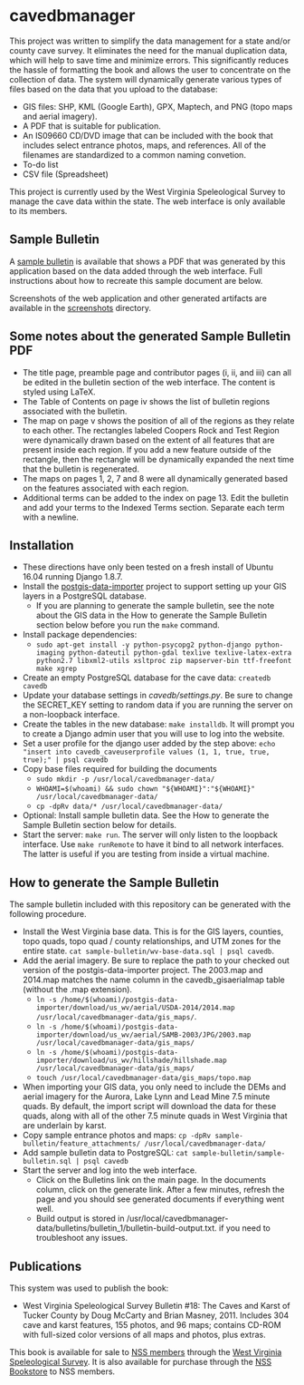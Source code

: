 # cavedbmanager

This project was written to simplify the data management for a state
and/or county cave survey. It eliminates the need for the manual
duplication data, which will help to save time and minimize errors.
This significantly reduces the hassle of formatting the book and
allows the user to concentrate on the collection of data. The
system will dynamically generate various types of files based on
the data that you upload to the database:

* GIS files: SHP, KML (Google Earth), GPX, Maptech, and PNG
  (topo maps and aerial imagery).
* A PDF that is suitable for publication.
* An IS09660 CD/DVD image that can be included with the book that
  includes select entrance photos, maps, and references. All of the
  filenames are standardized to a common naming convetion.
* To-do list
* CSV file (Spreadsheet)

This project is currently used by the West Virginia Speleological Survey
to manage the cave data within the state. The web interface is only
available to its members.


## Sample Bulletin

A [sample bulletin](sample-bulletin/sample-bulletin.pdf?raw=1) is available that
shows a PDF that was generated by this application based on the data added
through the web interface. Full instructions about how to recreate this
sample document are below.

Screenshots of the web application and other generated artifacts are available
in the [screenshots](screenshots) directory.


## Some notes about the generated Sample Bulletin PDF

* The title page, preamble page and contributor pages (i, ii, and iii) can
  all be edited in the bulletin section of the web interface. The content
  is styled using LaTeX.
* The Table of Contents on page iv shows the list of bulletin regions
  associated with the bulletin.
* The map on page v shows the position of all of the regions as they relate
  to each other. The rectangles labeled Coopers Rock and Test Region were
  dynamically drawn based on the extent of all features that are present
  inside each region. If you add a new feature outside of the rectangle,
  then the rectangle will be dynamically expanded the next time that
  the bulletin is regenerated.
* The maps on pages 1, 2, 7 and 8 were all dynamically generated based on
  the features associated with each region.
* Additional terms can be added to the index on page 13. Edit the bulletin
  and add your terms to the Indexed Terms section. Separate each term with
  a newline.


## Installation

* These directions have only been tested on a fresh install of Ubuntu 16.04
  running Django 1.8.7.
* Install the [postgis-data-importer](https://github.com/masneyb/postgis-data-importer)
  project to support setting up your GIS layers in a PostgreSQL database.
  * If you are planning to generate the sample bulletin, see the note about
    the GIS data in the How to generate the Sample Bulletin section below before
    you run the `make` command.
* Install package dependencies:
  * `sudo apt-get install -y python-psycopg2 python-django python-imaging python-dateutil python-gdal texlive texlive-latex-extra python2.7 libxml2-utils xsltproc zip mapserver-bin ttf-freefont make xgrep`
* Create an empty PostgreSQL database for the cave data:
  `createdb cavedb`
* Update your database settings in _cavedb/settings.py_. Be sure to change
  the SECRET_KEY setting to random data if you are running the server
  on a non-loopback interface.
* Create the tables in the new database: `make installdb`. It will prompt you
  to create a Django admin user that you will use to log into the website.
* Set a user profile for the django user added by the step above:
  `echo "insert into cavedb_caveuserprofile values (1, 1, true, true, true);" | psql cavedb`
* Copy base files required for building the documents
  * `sudo mkdir -p /usr/local/cavedbmanager-data/`
  * `WHOAMI=$(whoami) && sudo chown "${WHOAMI}":"${WHOAMI}" /usr/local/cavedbmanager-data/`
  * `cp -dpRv data/* /usr/local/cavedbmanager-data/`
* Optional: Install sample bulletin data. See the How to generate the Sample
  Bulletin section below for details.
* Start the server: `make run`. The server will only listen to the
  loopback interface. Use `make runRemote` to have it bind to
  all network interfaces. The latter is useful if you are testing
  from inside a virtual machine.


## How to generate the Sample Bulletin

The sample bulletin included with this repository can be generated with
the following procedure.

* Install the West Virginia base data. This is for the GIS layers,
  counties, topo quads, topo quad / county relationships, and UTM zones
  for the entire state.
  `cat sample-bulletin/wv-base-data.sql | psql cavedb`.
* Add the aerial imagery. Be sure to replace the path to your checked out version of the postgis-data-importer project. The 2003.map and 2014.map matches the name column in the cavedb_gisaerialmap table (without the .map extension).
  * `ln -s /home/$(whoami)/postgis-data-importer/download/us_wv/aerial/USDA-2014/2014.map /usr/local/cavedbmanager-data/gis_maps/`. 
  * `ln -s /home/$(whoami)/postgis-data-importer/download/us_wv/aerial/SAMB-2003/JPG/2003.map /usr/local/cavedbmanager-data/gis_maps/`
  * `ln -s /home/$(whoami)/postgis-data-importer/download/us_wv/hillshade/hillshade.map /usr/local/cavedbmanager-data/gis_maps/`
  * `touch /usr/local/cavedbmanager-data/gis_maps/topo.map`
* When importing your GIS data, you only need to include the
  DEMs and aerial imagery for the Aurora, Lake Lynn and Lead Mine
  7.5 minute quads. By default, the import script will download
  the data for these quads, along with all of the other 7.5 minute
  quads in West Virginia that are underlain by karst.
* Copy sample entrance photos and maps:
  `cp -dpRv sample-bulletin/feature_attachments/ /usr/local/cavedbmanager-data/`
* Add sample bulletin data to PostgreSQL:
  `cat sample-bulletin/sample-bulletin.sql | psql cavedb`
* Start the server and log into the web interface.
  * Click on the Bulletins link on the main page. In the documents column,
    click on the generate link. After a few minutes, refresh the page and
    you should see generated documents if everything went well.
  * Build output is stored in
    /usr/local/cavedbmanager-data/bulletins/bulletin_1/bulletin-build-output.txt.
    if you need to troubleshoot any issues.


## Publications

This system was used to publish the book:

* West Virginia Speleological Survey Bulletin #18: The Caves and Karst of
  Tucker County by Doug McCarty and Brian Masney, 2011. Includes 304 cave and
  karst features, 155 photos, and 96 maps; contains CD-ROM with full-sized
  color versions of all maps and photos, plus extras.

This book is available for sale to [NSS members](http://caves.org/) through
the [West Virginia Speleological Survey](http://www.wvass.org/publications.html).
It is also available for purchase through the
[NSS Bookstore](https://bookstore.caves.org/index.php?mode=store&submode=showitem&itemnumber=01-0687)
to NSS members.

